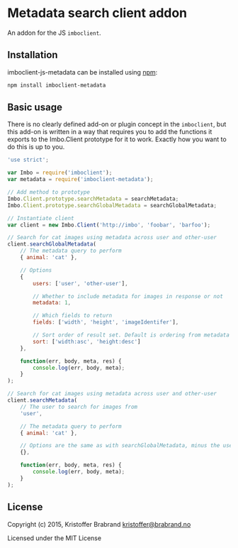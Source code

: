 # Metadata search client addon
An addon for the JS `imboclient`.

## Installation
imboclient-js-metadata can be installed using [npm](https://npmjs.org/):

```sh
npm install imboclient-metadata
```

## Basic usage
There is no clearly defined add-on or plugin concept in the `imboclient`, but this add-on is written in a way that requires you to add the functions it exports to the Imbo.Client prototype for it to work. Exactly how you want to do this is up to you.

```javascript
'use strict';

var Imbo = require('imboclient');
var metadata = require('imboclient-metadata');

// Add method to prototype
Imbo.Client.prototype.searchMetadata = searchMetadata;
Imbo.Client.prototype.searchGlobalMetadata = searchGlobalMetadata;

// Instantiate client
var client = new Imbo.Client('http://imbo', 'foobar', 'barfoo');

// Search for cat images using metadata across user and other-user
client.searchGlobalMetadata(
    // The metadata query to perform
    { animal: 'cat' },

    // Options
    {
        users: ['user', 'other-user'],

        // Whether to include metadata for images in response or not
        metadata: 1,

        // Which fields to return
        fields: ['width', 'height', 'imageIdentifer'],

        // Sort order of result set. Default is ordering from metadata backend
        sort: ['width:asc', 'height:desc']
    },

    function(err, body, meta, res) {
        console.log(err, body, meta);
    }
);

// Search for cat images using metadata across user and other-user
client.searchMetadata(
    // The user to search for images from
    'user',

    // The metadata query to perform
    { animal: 'cat' },

    // Options are the same as with searchGlobalMetadata, minus the users option
    {},

    function(err, body, meta, res) {
        console.log(err, body, meta);
    }
);
```

## License
Copyright (c) 2015, Kristoffer Brabrand <kristoffer@brabrand.no>

Licensed under the MIT License
